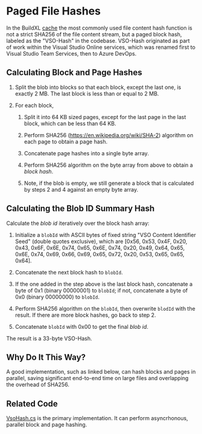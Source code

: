 # Paged File Hashes
In the BuildXL [cache](../../Public/src/Cache/README.md) the most commonly used file content hash function is not a strict SHA256 of the file content stream, but a paged block hash, labeled as the "VSO-Hash" in the codebase. VSO-Hash originated as part of work within the Visual Studio Online services, which was renamed first to Visual Studio Team Services, then to Azure DevOps.

## Calculating Block and Page Hashes

1. Split the blob into blocks so that each block, except the last one, is exactly 2 MB. The last block is less than or equal to 2 MB.

1. For each block,
   1. Split it into 64 KB sized pages, except for the last page in the last block, which can be less than 64 KB.

   1. Perform SHA256 (https://en.wikipedia.org/wiki/SHA-2) algorithm on each page to obtain a page hash.

   1. Concatenate page hashes into a single byte array.

   1. Perform SHA256 algorithm on the byte array from above to obtain a *block hash*.

   1. Note, if the blob is empty, we still generate a block that is calculated by steps 2 and 4 against an empty byte array.

## Calculating the Blob ID Summary Hash
Calculate the *blob id* iteratively over the block hash array:

1. Initialize a `blobId` with ASCII bytes of fixed string "VSO Content Identifier Seed" (double quotes exclusive), which are [0x56, 0x53, 0x4F, 0x20, 0x43, 0x6F, 0x6E, 0x74, 0x65, 0x6E, 0x74, 0x20, 0x49, 0x64, 0x65, 0x6E, 0x74, 0x69, 0x66, 0x69, 0x65, 0x72, 0x20, 0x53, 0x65, 0x65, 0x64].

1. Concatenate the next block hash to `blobId`. 

1. If the one added in the step above is the last block hash, concatenate a byte of 0x1 (binary 00000001) to `blobId`; if not, concatenate a byte of 0x0 (binary 00000000) to `blobId`.

1. Perform SHA256 algorithm on the `blobId`, then overwrite `blodId` with the result. If there are more block hashes, go back to step 2.

1. Concatenate `blobId` with 0x00 to get the final *blob id*.

The result is a 33-byte VSO-Hash.

## Why Do It This Way?
A good implementation, such as linked below, can hash blocks and pages in parallel, saving significant end-to-end time on large files and overlapping the overhead of SHA256.

## Related Code
[VsoHash.cs](../../Public/src/Cache/ContentStore/Hashing/VsoHash.cs) is the primary implementation. It can perform asyncrhonous, parallel block and page hashing.
